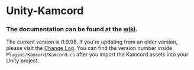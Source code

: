 Unity-Kamcord
=============

<h3>The documentation can be found at the <a href="https://github.com/kamcord/Unity-Kamcord/wiki">wiki</a>.</h3>

The current version is 0.9.98. If you're updating from an older version, please visit the <a href="https://github.com/kamcord/Unity-Kamcord/wiki/Change-Log">Change Log</a>. You can find the version number inside <code>Plugins/Kamcord/Kamcord.cs</code> after you import the Kamcord assets into your Unity project.

